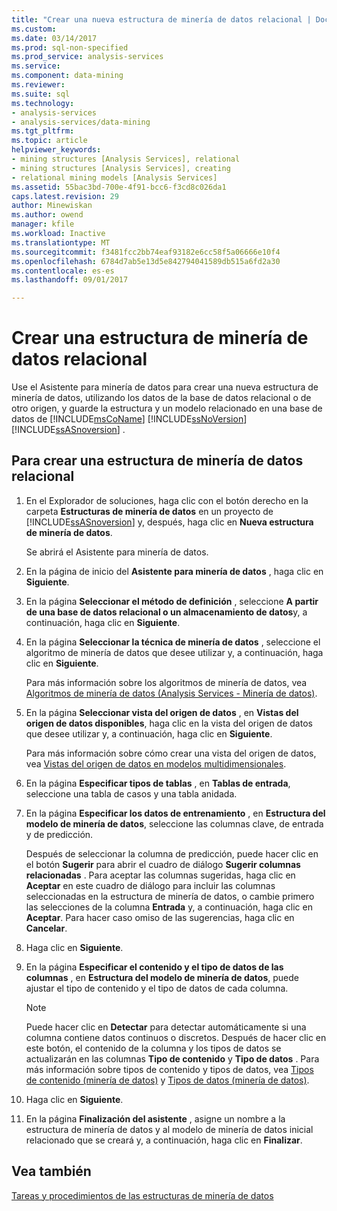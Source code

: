 ```yaml
---
title: "Crear una nueva estructura de minería de datos relacional | Documentos de Microsoft"
ms.custom: 
ms.date: 03/14/2017
ms.prod: sql-non-specified
ms.prod_service: analysis-services
ms.service: 
ms.component: data-mining
ms.reviewer: 
ms.suite: sql
ms.technology:
- analysis-services
- analysis-services/data-mining
ms.tgt_pltfrm: 
ms.topic: article
helpviewer_keywords:
- mining structures [Analysis Services], relational
- mining structures [Analysis Services], creating
- relational mining models [Analysis Services]
ms.assetid: 55bac3bd-700e-4f91-bcc6-f3cd8c026da1
caps.latest.revision: 29
author: Minewiskan
ms.author: owend
manager: kfile
ms.workload: Inactive
ms.translationtype: MT
ms.sourcegitcommit: f3481fcc2bb74eaf93182e6cc58f5a06666e10f4
ms.openlocfilehash: 6784d7ab5e13d5e842794041589db515a6fd2a30
ms.contentlocale: es-es
ms.lasthandoff: 09/01/2017

---
```

# <a name="create-a-new-relational-mining-structure"></a>Crear una estructura de minería de datos relacional
  Use el Asistente para minería de datos para crear una nueva estructura de minería de datos, utilizando los datos de la base de datos relacional o de otro origen, y guarde la estructura y un modelo relacionado en una base de datos de [!INCLUDE[msCoName](../../includes/msconame-md.md)] [!INCLUDE[ssNoVersion](../../includes/ssnoversion-md.md)] [!INCLUDE[ssASnoversion](../../includes/ssasnoversion-md.md)] .  
  
## <a name="to-create-a-relational-mining-structure"></a>Para crear una estructura de minería de datos relacional  
  
1.  En el Explorador de soluciones, haga clic con el botón derecho en la carpeta **Estructuras de minería de datos** en un proyecto de [!INCLUDE[ssASnoversion](../../includes/ssasnoversion-md.md)] y, después, haga clic en **Nueva estructura de minería de datos**.  
  
     Se abrirá el Asistente para minería de datos.  
  
2.  En la página de inicio del **Asistente para minería de datos** , haga clic en **Siguiente**.  
  
3.  En la página **Seleccionar el método de definición** , seleccione **A partir de una base de datos relacional o un almacenamiento de datos**y, a continuación, haga clic en **Siguiente**.  
  
4.  En la página **Seleccionar la técnica de minería de datos** , seleccione el algoritmo de minería de datos que desee utilizar y, a continuación, haga clic en **Siguiente**.  
  
     Para más información sobre los algoritmos de minería de datos, vea [Algoritmos de minería de datos &#40;Analysis Services - Minería de datos&#41;](../../analysis-services/data-mining/data-mining-algorithms-analysis-services-data-mining.md).  
  
5.  En la página **Seleccionar vista del origen de datos** , en **Vistas del origen de datos disponibles**, haga clic en la vista del origen de datos que desee utilizar y, a continuación, haga clic en **Siguiente**.  
  
     Para más información sobre cómo crear una vista del origen de datos, vea [Vistas del origen de datos en modelos multidimensionales](../../analysis-services/multidimensional-models/data-source-views-in-multidimensional-models.md).  
  
6.  En la página **Especificar tipos de tablas** , en **Tablas de entrada**, seleccione una tabla de casos y una tabla anidada.  
  
7.  En la página **Especificar los datos de entrenamiento** , en **Estructura del modelo de minería de datos**, seleccione las columnas clave, de entrada y de predicción.  
  
     Después de seleccionar la columna de predicción, puede hacer clic en el botón **Sugerir** para abrir el cuadro de diálogo **Sugerir columnas relacionadas** . Para aceptar las columnas sugeridas, haga clic en **Aceptar** en este cuadro de diálogo para incluir las columnas seleccionadas en la estructura de minería de datos, o cambie primero las selecciones de la columna **Entrada** y, a continuación, haga clic en **Aceptar**. Para hacer caso omiso de las sugerencias, haga clic en **Cancelar**.  
  
8.  Haga clic en **Siguiente**.  
  
9. En la página **Especificar el contenido y el tipo de datos de las columnas** , en **Estructura del modelo de minería de datos**, puede ajustar el tipo de contenido y el tipo de datos de cada columna.  
  
    > [!NOTE]  
    >  Puede hacer clic en **Detectar** para detectar automáticamente si una columna contiene datos continuos o discretos. Después de hacer clic en este botón, el contenido de la columna y los tipos de datos se actualizarán en las columnas **Tipo de contenido** y **Tipo de datos** . Para más información sobre tipos de contenido y tipos de datos, vea [Tipos de contenido &#40;minería de datos&#41;](../../analysis-services/data-mining/content-types-data-mining.md) y [Tipos de datos &#40;minería de datos&#41;](../../analysis-services/data-mining/data-types-data-mining.md).  
  
10. Haga clic en **Siguiente**.  
  
11. En la página **Finalización del asistente** , asigne un nombre a la estructura de minería de datos y al modelo de minería de datos inicial relacionado que se creará y, a continuación, haga clic en **Finalizar**.  
  
## <a name="see-also"></a>Vea también  
 [Tareas y procedimientos de las estructuras de minería de datos](../../analysis-services/data-mining/mining-structure-tasks-and-how-tos.md)  
  
  

